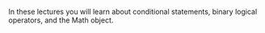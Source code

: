 In these lectures you will learn about conditional statements, binary logical operators, and the Math object.
